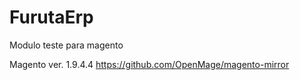# FurutaErp
Modulo teste para magento

Magento ver. 1.9.4.4
https://github.com/OpenMage/magento-mirror